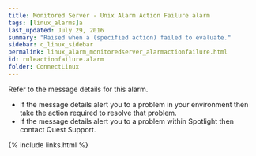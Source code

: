 ```yaml
---
title: ﻿Monitored Server - Unix Alarm Action Failure alarm
tags: [linux_alarms]a
last_updated: July 29, 2016
summary: "Raised when a (specified action) failed to evaluate."
sidebar: c_linux_sidebar
permalink: linux_alarm_monitoredserver_alarmactionfailure.html
id: ruleactionfailure.alarm
folder: ConnectLinux
---
```



Refer to the message details for this alarm.

* If the message details alert you to a problem in your environment then take the action required to resolve that problem.
* If the message details alert you to a problem within Spotlight then contact Quest Support.


{% include links.html %}
